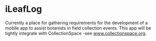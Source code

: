 iLeafLog
========

Currently a place for gathering requirements for the development of a mobile app to assist botanists in field collection events.  This app will be tightly integrate with CollectionSpace -see www.collectionspace.org.
